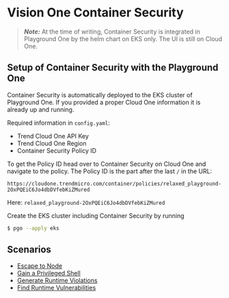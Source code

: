# Vision One Container Security

> ***Note:*** At the time of writing, Container Security is integrated in Playground One by the helm chart on EKS only. The UI is still on Cloud One.

## Setup of Container Security with the Playground One

Container Security is automatically deployed to the EKS cluster of Playground One. If you provided a proper Cloud One information it is already up and running.

Required information in `config.yaml`:

- Trend Cloud One API Key
- Trend Cloud One Region
- Container Security Policy ID

To get the Policy ID head over to Container Security on Cloud One and navigate to the policy. The Policy ID is the part after the last `/` in the URL:

```ascii
https://cloudone.trendmicro.com/container/policies/relaxed_playground-2OxPQEiC6Jo4dbDVfebKiZMured
```

Here: `relaxed_playground-2OxPQEiC6Jo4dbDVfebKiZMured`

Create the EKS cluster including Container Security by running

```sh
$ pgo --apply eks
```

## Scenarios

- [Escape to Node](../scenarios/container-security-eks-escape.md)
- [Gain a Privileged Shell](../scenarios/container-security-eks-privileged-shell.md)
- [Generate Runtime Violations](../scenarios/container-security-eks-runtime-violations.md)
- [Find Runtime Vulnerabilities](../scenarios/container-security-eks-runtime-vulnerability.md)
